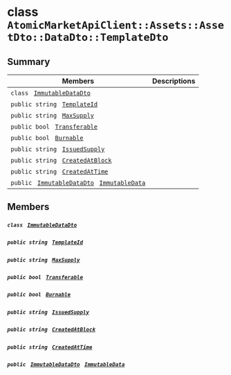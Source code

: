 # class `AtomicMarketApiClient::Assets::AssetDto::DataDto::TemplateDto` 

## Summary

 Members                                | Descriptions                                
----------------------------------------|---------------------------------------------
`class ` [`ImmutableDataDto`](.github/workflows/documentation/md/AtomicMarketApiClient--Assets--AssetDto--DataDto--TemplateDto--ImmutableDataDto.md#class_atomic_market_api_client_1_1_assets_1_1_asset_dto_1_1_data_dto_1_1_template_dto_1_1_immutable_data_dto)        | 
`public string ` [`TemplateId`](#class_atomic_market_api_client_1_1_assets_1_1_asset_dto_1_1_data_dto_1_1_template_dto_1a5c685b09e3b7fae8be2d38c8f4803549) | 
`public string ` [`MaxSupply`](#class_atomic_market_api_client_1_1_assets_1_1_asset_dto_1_1_data_dto_1_1_template_dto_1a4dd50194618fac55b4d08b6c93724a32) | 
`public bool ` [`Transferable`](#class_atomic_market_api_client_1_1_assets_1_1_asset_dto_1_1_data_dto_1_1_template_dto_1ab0a2025837cfad369c22e114d1c93d42) | 
`public bool ` [`Burnable`](#class_atomic_market_api_client_1_1_assets_1_1_asset_dto_1_1_data_dto_1_1_template_dto_1a50c30f69b54db362be32720d5cc433bd) | 
`public string ` [`IssuedSupply`](#class_atomic_market_api_client_1_1_assets_1_1_asset_dto_1_1_data_dto_1_1_template_dto_1a3cb7f0ff4cebaec1e75ad6a8a0fbc944) | 
`public string ` [`CreatedAtBlock`](#class_atomic_market_api_client_1_1_assets_1_1_asset_dto_1_1_data_dto_1_1_template_dto_1a022adc431e5845376e250208a999e12d) | 
`public string ` [`CreatedAtTime`](#class_atomic_market_api_client_1_1_assets_1_1_asset_dto_1_1_data_dto_1_1_template_dto_1a4cb9b4aaa1372df6dc2bb7d8f4916403) | 
`public ` [`ImmutableDataDto`](.github/workflows/documentation/md/AtomicMarketApiClient--Assets--AssetDto--DataDto--TemplateDto--ImmutableDataDto.md#class_atomic_market_api_client_1_1_assets_1_1_asset_dto_1_1_data_dto_1_1_template_dto_1_1_immutable_data_dto)` ` [`ImmutableData`](#class_atomic_market_api_client_1_1_assets_1_1_asset_dto_1_1_data_dto_1_1_template_dto_1a28b34021a1981f45a7e386c19634f80c) | 

## Members

##### `class ` [`ImmutableDataDto`](.github/workflows/documentation/md/AtomicMarketApiClient--Assets--AssetDto--DataDto--TemplateDto--ImmutableDataDto.md#class_atomic_market_api_client_1_1_assets_1_1_asset_dto_1_1_data_dto_1_1_template_dto_1_1_immutable_data_dto) 

##### `public string ` [`TemplateId`](#class_atomic_market_api_client_1_1_assets_1_1_asset_dto_1_1_data_dto_1_1_template_dto_1a5c685b09e3b7fae8be2d38c8f4803549) 

##### `public string ` [`MaxSupply`](#class_atomic_market_api_client_1_1_assets_1_1_asset_dto_1_1_data_dto_1_1_template_dto_1a4dd50194618fac55b4d08b6c93724a32) 

##### `public bool ` [`Transferable`](#class_atomic_market_api_client_1_1_assets_1_1_asset_dto_1_1_data_dto_1_1_template_dto_1ab0a2025837cfad369c22e114d1c93d42) 

##### `public bool ` [`Burnable`](#class_atomic_market_api_client_1_1_assets_1_1_asset_dto_1_1_data_dto_1_1_template_dto_1a50c30f69b54db362be32720d5cc433bd) 

##### `public string ` [`IssuedSupply`](#class_atomic_market_api_client_1_1_assets_1_1_asset_dto_1_1_data_dto_1_1_template_dto_1a3cb7f0ff4cebaec1e75ad6a8a0fbc944) 

##### `public string ` [`CreatedAtBlock`](#class_atomic_market_api_client_1_1_assets_1_1_asset_dto_1_1_data_dto_1_1_template_dto_1a022adc431e5845376e250208a999e12d) 

##### `public string ` [`CreatedAtTime`](#class_atomic_market_api_client_1_1_assets_1_1_asset_dto_1_1_data_dto_1_1_template_dto_1a4cb9b4aaa1372df6dc2bb7d8f4916403) 

##### `public ` [`ImmutableDataDto`](.github/workflows/documentation/md/AtomicMarketApiClient--Assets--AssetDto--DataDto--TemplateDto--ImmutableDataDto.md#class_atomic_market_api_client_1_1_assets_1_1_asset_dto_1_1_data_dto_1_1_template_dto_1_1_immutable_data_dto)` ` [`ImmutableData`](#class_atomic_market_api_client_1_1_assets_1_1_asset_dto_1_1_data_dto_1_1_template_dto_1a28b34021a1981f45a7e386c19634f80c) 

